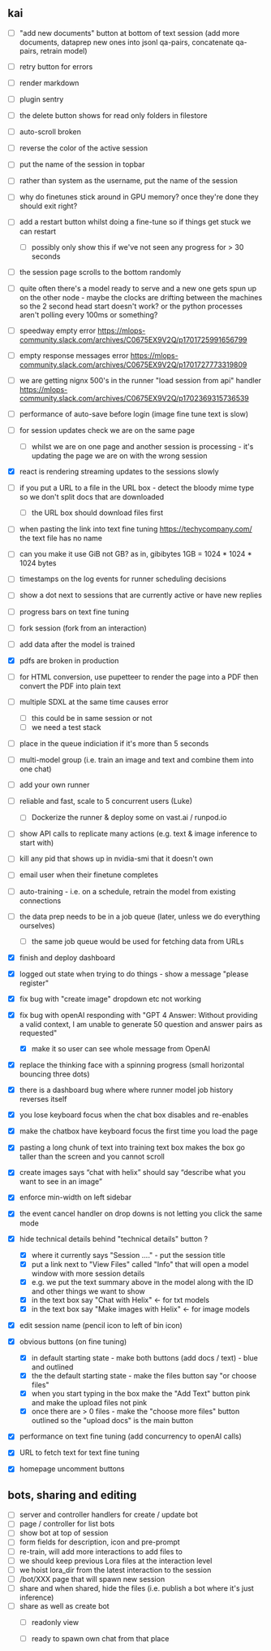 ## kai

 
 - [ ] "add new documents" button at bottom of text session (add more documents, dataprep new ones into jsonl qa-pairs, concatenate qa-pairs, retrain model)
 - [ ] retry button for errors
 - [ ] render markdown
 - [ ] plugin sentry
 - [ ] the delete button shows for read only folders in filestore
 - [ ] auto-scroll broken
 - [ ] reverse the color of the active session
 - [ ] put the name of the session in topbar
 - [ ] rather than system as the username, put the name of the session
 - [ ] why do finetunes stick around in GPU memory? once they're done they should exit right?
 - [ ] add a restart button whilst doing a fine-tune so if things get stuck we can restart
   - [ ] possibly only show this if we've not seen any progress for > 30 seconds
 - [ ] the session page scrolls to the bottom randomly
 - [ ] quite often there's a model ready to serve and a new one gets spun up on the other node - maybe the clocks are drifting between the machines so the 2 second head start doesn't work? or the python processes aren't polling every 100ms or something?
 - [ ] speedway empty error https://mlops-community.slack.com/archives/C0675EX9V2Q/p1701725991656799
 - [ ] empty response messages error https://mlops-community.slack.com/archives/C0675EX9V2Q/p1701727773319809
 - [ ] we are getting nignx 500's in the runner "load session from api" handler https://mlops-community.slack.com/archives/C0675EX9V2Q/p1702369315736539
 - [ ] performance of auto-save before login (image fine tune text is slow)
 - [ ] for session updates check we are on the same page
   - [ ] whilst we are on one page and another session is processing - it's updating the page we are on with the wrong session
 - [x] react is rendering streaming updates to the sessions slowly
 - [ ] if you put a URL to a file in the URL box - detect the bloody mime type so we don't split docs that are downloaded
   - [ ] the URL box should download files first
 - [ ] when pasting the link into text fine tuning https://techycompany.com/ the text file has no name
 - [ ] can you make it use GiB not GB? as in, gibibytes 1GB = 1024 * 1024 * 1024 bytes
 - [ ] timestamps on the log events for runner scheduling decisions
 - [ ] show a dot next to sessions that are currently active or have new replies
 - [ ] progress bars on text fine tuning
 - [ ] fork session (fork from an interaction)
 - [ ] add data after the model is trained
 - [x] pdfs are broken in production
 - [ ] for HTML conversion, use pupetteer to render the page into a PDF then convert the PDF into plain text
 - [ ] multiple SDXL at the same time causes error
   - [ ] this could be in same session or not
   - [ ] we need a test stack
 - [ ] place in the queue indiciation if it's more than 5 seconds
 - [ ] multi-model group (i.e. train an image and text and combine them into one chat)
 - [ ] add your own runner
 - [ ] reliable and fast, scale to 5 concurrent users (Luke)
   - [ ] Dockerize the runner & deploy some on vast.ai / runpod.io
 - [ ] show API calls to replicate many actions (e.g. text & image inference to start with)
 - [ ] kill any pid that shows up in nvidia-smi that it doesn't own
 - [ ] email user when their finetune completes
 - [ ] auto-training - i.e. on a schedule, retrain the model from existing connections
 - [ ] the data prep needs to be in a job queue (later, unless we do everything ourselves)
   - [ ] the same job queue would be used for fetching data from URLs


 - [x] finish and deploy dashboard
 - [x] logged out state when trying to do things - show a message "please register"
 - [x] fix bug with "create image" dropdown etc not working
 - [x] fix bug with openAI responding with "GPT 4 Answer: Without providing a valid context, I am unable to generate 50 question and answer pairs as requested"
   - [x] make it so user can see whole message from OpenAI
 - [x] replace the thinking face with a spinning progress (small horizontal bouncing three dots)
 - [x] there is a dashboard bug where where runner model job history reverses itself
 - [x] you lose keyboard focus when the chat box disables and re-enables
 - [x] make the chatbox have keyboard focus the first time you load the page
 - [x] pasting a long chunk of text into training text box makes the box go taller than the screen and you cannot scroll
 - [x] create images says “chat with helix” should say “describe what you want to see in an image”
 - [x] enforce min-width on left sidebar
 - [x] the event cancel handler on drop downs is not letting you click the same mode
 - [x] hide technical details behind "technical details" button ?
   - [x] where it currently says "Session ...." - put the session title
   - [x] put a link next to "View Files" called "Info" that will open a model window with more session details
   - [x] e.g. we put the text summary above in the model along with the ID and other things we want to show
   - [x] in the text box say "Chat with Helix" <- for txt models
   - [x] in the text box say "Make images with Helix" <- for image models
 - [x] edit session name (pencil icon to left of bin icon)
 - [x] obvious buttons (on fine tuning)
   - [x] in default starting state - make both buttons (add docs / text) - blue and outlined
   - [x] the the default starting state - make the files button say "or choose files"
   - [x] when you start typing in the box make the "Add Text" button pink and make the upload files not pink
   - [x] once there are > 0 files - make the "choose more files" button outlined so the "upload docs" is the main button
 - [x] performance on text fine tuning (add concurrency to openAI calls)
 - [x] URL to fetch text for text fine tuning
 - [x] homepage uncomment buttons
 

## bots, sharing and editing

 - [ ] server and controller handlers for create / update bot
 - [ ] page / controller for list bots
 - [ ] show bot at top of session
 - [ ] form fields for description, icon and pre-prompt
 - [ ] re-train, will add more interactions to add files to
 - [ ] we should keep previous Lora files at the interaction level
 - [ ] we hoist lora_dir from the latest interaction to the session
 - [ ] /bot/XXX page that will spawn new session
 - [ ] share and when shared, hide the files (i.e. publish a bot where it's just inference)
 - [ ] share as well as create bot
   - [ ] readonly view
   - [ ] ready to spawn own chat from that place
 
 